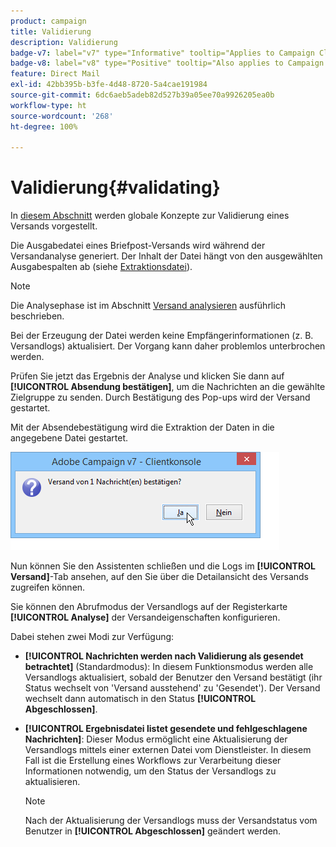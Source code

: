 ```yaml
---
product: campaign
title: Validierung
description: Validierung
badge-v7: label="v7" type="Informative" tooltip="Applies to Campaign Classic v7"
badge-v8: label="v8" type="Positive" tooltip="Also applies to Campaign v8"
feature: Direct Mail
exl-id: 42bb395b-b3fe-4d48-8720-5a4cae191984
source-git-commit: 6dc6aeb5adeb82d527b39a05ee70a9926205ea0b
workflow-type: ht
source-wordcount: '268'
ht-degree: 100%

---
```


# Validierung{#validating}



In [diesem Abschnitt](steps-validating-the-delivery.md) werden globale Konzepte zur Validierung eines Versands vorgestellt.

Die Ausgabedatei eines Briefpost-Versands wird während der Versandanalyse generiert. Der Inhalt der Datei hängt von den ausgewählten Ausgabespalten ab (siehe [Extraktionsdatei](defining-the-direct-mail-content.md#extraction-file)).

>[!NOTE]
>
>Die Analysephase ist im Abschnitt [Versand analysieren](steps-validating-the-delivery.md#analyzing-the-delivery) ausführlich beschrieben.

Bei der Erzeugung der Datei werden keine Empfängerinformationen (z. B. Versandlogs) aktualisiert. Der Vorgang kann daher problemlos unterbrochen werden.

Prüfen Sie jetzt das Ergebnis der Analyse und klicken Sie dann auf **[!UICONTROL Absendung bestätigen]**, um die Nachrichten an die gewählte Zielgruppe zu senden. Durch Bestätigung des Pop-ups wird der Versand gestartet.

Mit der Absendebestätigung wird die Extraktion der Daten in die angegebene Datei gestartet.

![](assets/s_ncs_user_postal_del_send_confirm_postal.png)

Nun können Sie den Assistenten schließen und die Logs im **[!UICONTROL Versand]**-Tab ansehen, auf den Sie über die Detailansicht des Versands zugreifen können.

Sie können den Abrufmodus der Versandlogs auf der Registerkarte **[!UICONTROL Analyse]** der Versandeigenschaften konfigurieren.

Dabei stehen zwei Modi zur Verfügung:

* **[!UICONTROL Nachrichten werden nach Validierung als gesendet betrachtet]** (Standardmodus): In diesem Funktionsmodus werden alle Versandlogs aktualisiert, sobald der Benutzer den Versand bestätigt (ihr Status wechselt von &#39;Versand ausstehend&#39; zu &#39;Gesendet&#39;). Der Versand wechselt dann automatisch in den Status **[!UICONTROL Abgeschlossen]**.
* **[!UICONTROL Ergebnisdatei listet gesendete und fehlgeschlagene Nachrichten]**: Dieser Modus ermöglicht eine Aktualisierung der Versandlogs mittels einer externen Datei vom Dienstleister. In diesem Fall ist die Erstellung eines Workflows zur Verarbeitung dieser Informationen notwendig, um den Status der Versandlogs zu aktualisieren.

   >[!NOTE]
   >
   >Nach der Aktualisierung der Versandlogs muss der Versandstatus vom Benutzer in **[!UICONTROL Abgeschlossen]** geändert werden.
